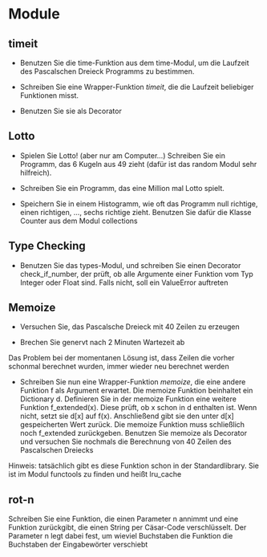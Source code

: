 <!-- 
.. title: 4 - Module & Exceptions - Übung
.. slug: module_exceptions_uebungen
.. date: 2017-07-06 00:00:00 UTC+01:00
.. tags: 
.. category: 
.. link: 
.. description: 
.. type: text
-->



# Module

## timeit

* Benutzen Sie die time-Funktion aus dem time-Modul, um die Laufzeit des Pascalschen Dreieck Programms zu bestimmen. 

* Schreiben Sie eine Wrapper-Funktion _timeit_, die die Laufzeit beliebiger Funktionen misst.

* Benutzen Sie sie als Decorator

## Lotto

* Spielen Sie Lotto! (aber nur am Computer...) Schreiben Sie ein Programm, das 6 Kugeln aus 49 zieht (dafür ist das random Modul sehr hilfreich).

* Schreiben Sie ein Programm, das eine Million mal Lotto spielt.

* Speichern Sie in einem Histogramm, wie oft das Programm null richtige, einen richtigen, ..., sechs richtige zieht. Benutzen Sie dafür die Klasse Counter aus dem Modul collections

## Type Checking

* Benutzen Sie das types-Modul, und schreiben Sie einen Decorator check_if_number, der prüft, ob alle Argumente einer Funktion vom Typ Integer oder Float sind. Falls nicht, soll ein ValueError auftreten

## Memoize

* Versuchen Sie, das Pascalsche Dreieck mit 40 Zeilen zu erzeugen

* Brechen Sie genervt nach 2 Minuten Wartezeit ab

Das Problem bei der momentanen Lösung ist, dass Zeilen die vorher schonmal berechnet wurden, immer wieder neu berechnet werden

* Schreiben Sie nun eine Wrapper-Funktion _memoize_, die eine andere Funktion f als Argument erwartet. Die memoize Funktion beinhaltet ein Dictionary d. 
Definieren Sie in der memoize Funktion eine weitere Funktion f_extended(x). Diese prüft, ob x schon in d enthalten ist. 
Wenn nicht, setzt sie d[x] auf f(x). Anschließend gibt sie den unter d[x] gespeicherten Wert zurück. Die memoize Funktion muss schließlich noch f_extended zurückgeben.
Benutzen Sie memoize als Decorator und versuchen Sie nochmals die Berechnung von 40 Zeilen des Pascalschen Dreiecks

Hinweis: tatsächlich gibt es diese Funktion schon in der Standardlibrary. Sie ist im Modul functools zu finden und heißt lru_cache

## rot-n

Schreiben Sie eine Funktion, die einen Parameter n annimmt und eine Funktion zurückgibt, die einen String per Cäsar-Code verschlüsselt. Der Parameter n legt dabei fest, um wieviel Buchstaben die Funktion die Buchstaben der Eingabewörter verschiebt
